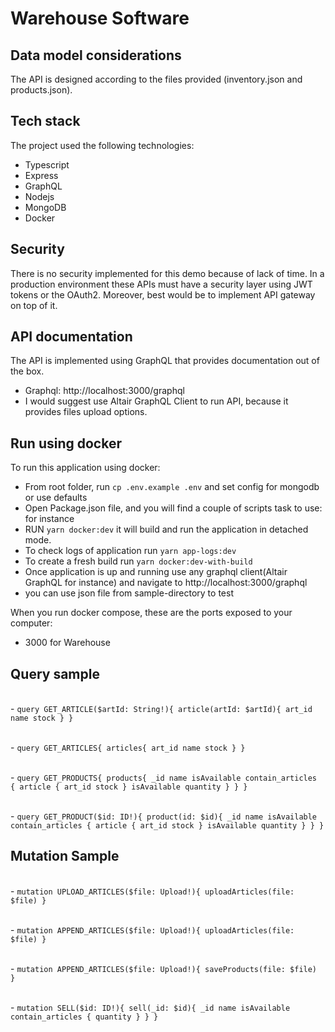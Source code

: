 # Warehouse Software

Data model considerations
---
The API is designed according to the files provided (inventory.json and products.json).

Tech stack
---
The project used the following technologies:
- Typescript
- Express
- GraphQL
- Nodejs
- MongoDB
- Docker

Security
---
There is no security implemented for this demo because of lack of time. In a production environment these APIs must have a security layer using JWT tokens or the OAuth2.
Moreover, best would be to implement API gateway on top of it.

API documentation
---
The API is implemented using GraphQL that provides documentation out of the box.

- Graphql: <ur>http://localhost:3000/graphql</url>
-  I would suggest use Altair GraphQL Client to run API, because it provides files upload options.

Run using docker
---
To run this application using docker:

- From root folder, run `cp .env.example .env` and set config for mongodb or use defaults
- Open Package.json file, and you will find a couple of scripts task to use: for instance
- RUN `yarn docker:dev` it will build and run the application in detached mode.
- To check logs of application run `yarn app-logs:dev`
- To create a fresh build run `yarn docker:dev-with-build`
- Once application is up and running use any graphql client(Altair GraphQL for instance) and navigate to <ur>http://localhost:3000/graphql</url> 
- you can use json file from sample-directory to test

When you run docker compose, these are the ports exposed to your computer:
- 3000 for Warehouse


Query sample
---
<br>- `query GET_ARTICLE($artId: String!){
  article(artId: $artId){
  art_id
  name
  stock
  }
  }`

<br>- `query GET_ARTICLES{
  articles{
  art_id
  name
  stock
  }
  }`

<br>- `query GET_PRODUCTS{
  products{
  _id
  name
  isAvailable
  contain_articles {
  article {
  art_id
  stock
  }
  isAvailable
  quantity
  }
  }
  }`

<br>- `query GET_PRODUCT($id: ID!){
  product(id: $id){
  _id
  name
  isAvailable
  contain_articles {
  article {
  art_id
  stock
  }
  isAvailable
  quantity
  }
  }
  }`

Mutation Sample
---

<br>- `mutation UPLOAD_ARTICLES($file: Upload!){
uploadArticles(file: $file)
}`

<br>- `mutation APPEND_ARTICLES($file: Upload!){
uploadArticles(file: $file)
}`

<br>- `mutation APPEND_ARTICLES($file: Upload!){
saveProducts(file: $file)
}`

<br>- `mutation SELL($id: ID!){
sell(_id: $id){
_id
name
isAvailable
contain_articles {
quantity
}
}
}`

